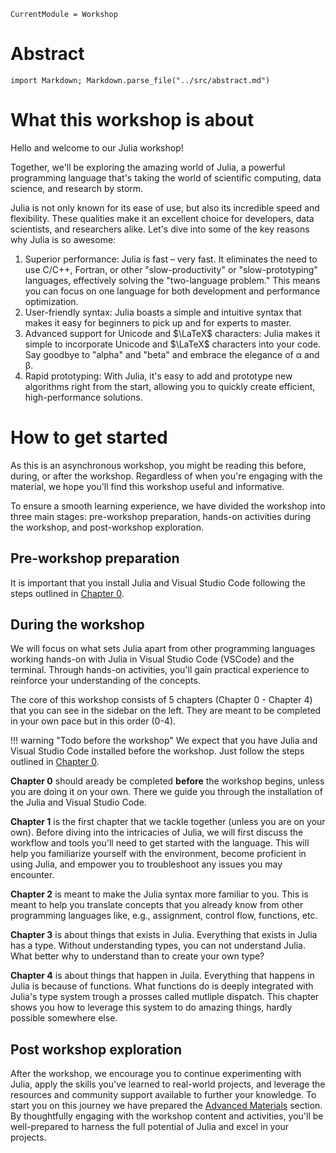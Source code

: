 ```@meta
CurrentModule = Workshop
```

# Abstract

```@eval
import Markdown; Markdown.parse_file("../src/abstract.md")
```

# What this workshop is about

Hello and welcome to our Julia workshop!

Together, we'll be exploring the amazing world of Julia, a powerful programming language that's taking the world of scientific computing, data science, and research by storm.

Julia is not only known for its ease of use, but also its incredible speed and flexibility. These qualities make it an excellent choice for developers, data scientists, and researchers alike. Let's dive into some of the key reasons why Julia is so awesome:

1. Superior performance: Julia is fast – very fast. It eliminates the need to use C/C++, Fortran, or other "slow-productivity" or "slow-prototyping" languages, effectively solving the "two-language problem." This means you can focus on one language for both development and performance optimization.
2. User-friendly syntax: Julia boasts a simple and intuitive syntax that makes it easy for beginners to pick up and for experts to master.
3. Advanced support for Unicode and $\LaTeX$ characters: Julia makes it simple to incorporate Unicode and $\LaTeX$ characters into your code. Say goodbye to "alpha" and "beta" and embrace the elegance of α and β.
4. Rapid prototyping: With Julia, it's easy to add and prototype new algorithms right from the start, allowing you to quickly create efficient, high-performance solutions.

# How to get started

As this is an asynchronous workshop, you might be reading this before, during, or after the workshop. Regardless of when you're engaging with the material, we hope you'll find this workshop useful and informative.

To ensure a smooth learning experience, we have divided the workshop into three main stages: pre-workshop preparation, hands-on activities during the workshop, and post-workshop exploration.

## Pre-workshop preparation

It is important that you install Julia and Visual Studio Code following the steps outlined in [Chapter 0](0_preparation/preparation.html).

## During the workshop

We will focus on what sets Julia apart from other programming languages working hands-on with Julia in Visual Studio Code (VSCode) and the terminal.
Through hands-on activities, you'll gain practical experience to reinforce your understanding of the concepts.

The core of this workshop consists of 5 chapters (Chapter 0 - Chapter 4) that you can see in the sidebar on the left.
They are meant to be completed in your own pace but in this order (0-4).

!!! warning "Todo before the workshop"
    We expect that you have Julia and Visual Studio Code installed before the workshop.
    Just follow the steps outlined in [Chapter 0](0_preparation/preparation.html).

**Chapter 0** should aready be completed **before** the workshop begins, unless you are doing it on your own.
There we guide you through the installation of the Julia and Visual Studio Code.

**Chapter 1** is the first chapter that we tackle together (unless you are on your own).
Before diving into the intricacies of Julia, we will first discuss the workflow and tools you'll need to get started with the language.
This will help you familiarize yourself with the environment, become proficient in using Julia, and empower you to troubleshoot any issues you may encounter.

**Chapter 2** is meant to make the Julia syntax more familiar to you.
This is meant to help you translate concepts that you already know from other programming languages like, e.g., assignment, control flow, functions, etc.

**Chapter 3** is about things that exists in Julia.
Everything that exists in Julia has a type.
Without understanding types, you can not understand Julia.
What better why to understand than to create your own type?

**Chapter 4** is about things that happen in Juila.
Everything that happens in Julia is because of functions.
What functions do is deeply integrated with Julia's type system trough a prosses called mutliple dispatch.
This chapter shows you how to leverage this system to do amazing things, hardly possible somewhere else.

## Post workshop exploration

After the workshop, we encourage you to continue experimenting with Julia, apply the skills you've learned to real-world projects, and leverage the resources and community support available to further your knowledge.
To start you on this journey we have prepared the [Advanced Materials](@ref) section.
By thoughtfully engaging with the workshop content and activities, you'll be well-prepared to harness the full potential of Julia and excel in your projects.

